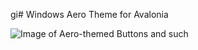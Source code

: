 gi# Windows Aero Theme for Avalonia

![Image of Aero-themed Buttons and such](https://i.imgur.com/rliRWEV.png)